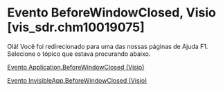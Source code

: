 
# Evento BeforeWindowClosed, Visio [vis_sdr.chm10019075]

Olá! Você foi redirecionado para uma das nossas páginas de Ajuda F1. Selecione o tópico que estava procurando abaixo.

[Evento Application.BeforeWindowClosed (Visio)](http://msdn.microsoft.com/library/e062ffe4-8680-456c-4aea-3669e1cab20d%28Office.15%29.aspx)

[Evento InvisibleApp.BeforeWindowClosed (Visio)](http://msdn.microsoft.com/library/b998ba51-0746-e7b1-263e-c93f98bd6f36%28Office.15%29.aspx)

